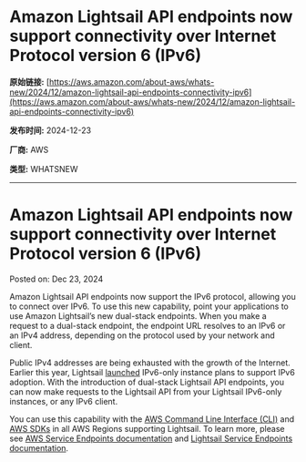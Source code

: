 # Amazon Lightsail API endpoints now support connectivity over Internet Protocol version 6 (IPv6)

**原始链接:** [https://aws.amazon.com/about-aws/whats-new/2024/12/amazon-lightsail-api-endpoints-connectivity-ipv6](https://aws.amazon.com/about-aws/whats-new/2024/12/amazon-lightsail-api-endpoints-connectivity-ipv6)

**发布时间:** 2024-12-23

**厂商:** AWS

**类型:** WHATSNEW

---
# Amazon Lightsail API endpoints now support connectivity over Internet Protocol version 6 (IPv6)

Posted on: Dec 23, 2024 

Amazon Lightsail API endpoints now support the IPv6 protocol, allowing you to connect over IPv6. To use this new capability, point your applications to use Amazon Lightsail’s new dual-stack endpoints. When you make a request to a dual-stack endpoint, the endpoint URL resolves to an IPv6 or an IPv4 address, depending on the protocol used by your network and client.  
  
Public IPv4 addresses are being exhausted with the growth of the Internet. Earlier this year, Lightsail [launched](https://aws.amazon.com/about-aws/whats-new/2024/01/ipv6-instance-bundles-amazon-lightsail/) IPv6-only instance plans to support IPv6 adoption. With the introduction of dual-stack Lightsail API endpoints, you can now make requests to the Lightsail API from your Lightsail IPv6-only instances, or any IPv6 client.  
  
You can use this capability with the [AWS Command Line Interface (CLI)](https://aws.amazon.com/cli/) and [AWS SDKs](https://aws.amazon.com/tools/) in all AWS Regions supporting Lightsail. To learn more, please see [AWS Service Endpoints documentation](https://docs.aws.amazon.com/general/latest/gr/rande.html#dual-stack-endpoints) and [Lightsail Service Endpoints documentation](https://docs.aws.amazon.com/general/latest/gr/lightsail.html).
